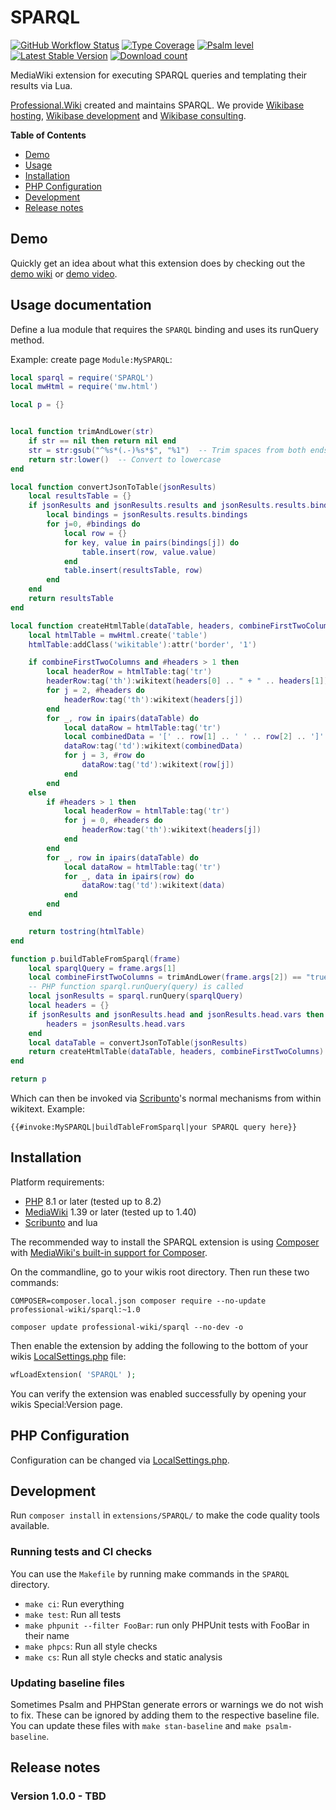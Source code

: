 # SPARQL

[![GitHub Workflow Status](https://img.shields.io/github/actions/workflow/status/ProfessionalWiki/SPARQL/ci.yml?branch=master)](https://github.com/ProfessionalWiki/SPARQL/actions?query=workflow%3ACI)
[![Type Coverage](https://shepherd.dev/github/ProfessionalWiki/SPARQL/coverage.svg)](https://shepherd.dev/github/ProfessionalWiki/SPARQL)
[![Psalm level](https://shepherd.dev/github/ProfessionalWiki/SPARQL/level.svg)](psalm.xml)
[![Latest Stable Version](https://poser.pugx.org/professional-wiki/sparql/version.png)](https://packagist.org/packages/professional-wiki/sparql)
[![Download count](https://poser.pugx.org/professional-wiki/sparql/d/total.png)](https://packagist.org/packages/professional-wiki/sparql)

MediaWiki extension for executing SPARQL queries and templating their results via Lua.

[Professional.Wiki] created and maintains SPARQL. We provide [Wikibase hosting], [Wikibase development]
and [Wikibase consulting].

**Table of Contents**

- [Demo](#demo)
- [Usage](#usage)
- [Installation](#installation)
- [PHP Configuration](#php-configuration)
- [Development](#development)
- [Release notes](#release-notes)

## Demo

Quickly get an idea about what this extension does by checking out the [demo wiki] or [demo video].

## Usage documentation

Define a lua module that requires the `SPARQL` binding and uses its runQuery method.

Example: create page `Module:MySPARQL`:

```lua
local sparql = require('SPARQL')
local mwHtml = require('mw.html')

local p = {}


local function trimAndLower(str)
    if str == nil then return nil end
    str = str:gsub("^%s*(.-)%s*$", "%1")  -- Trim spaces from both ends
    return str:lower()  -- Convert to lowercase
end

local function convertJsonToTable(jsonResults)
    local resultsTable = {}
    if jsonResults and jsonResults.results and jsonResults.results.bindings then
        local bindings = jsonResults.results.bindings
        for j=0, #bindings do
            local row = {}
            for key, value in pairs(bindings[j]) do
                table.insert(row, value.value)
            end
            table.insert(resultsTable, row)
        end
    end
    return resultsTable
end

local function createHtmlTable(dataTable, headers, combineFirstTwoColumns)
    local htmlTable = mwHtml.create('table')
    htmlTable:addClass('wikitable'):attr('border', '1')

    if combineFirstTwoColumns and #headers > 1 then
        local headerRow = htmlTable:tag('tr')
        headerRow:tag('th'):wikitext(headers[0] .. " + " .. headers[1])
        for j = 2, #headers do
            headerRow:tag('th'):wikitext(headers[j])
        end
        for _, row in ipairs(dataTable) do
            local dataRow = htmlTable:tag('tr')
            local combinedData = '[' .. row[1] .. ' ' .. row[2] .. ']'
            dataRow:tag('td'):wikitext(combinedData)
            for j = 3, #row do
                dataRow:tag('td'):wikitext(row[j])
            end
        end
    else
        if #headers > 1 then
            local headerRow = htmlTable:tag('tr')
            for j = 0, #headers do
                headerRow:tag('th'):wikitext(headers[j])
            end
        end
        for _, row in ipairs(dataTable) do
            local dataRow = htmlTable:tag('tr')
            for _, data in ipairs(row) do
                dataRow:tag('td'):wikitext(data)
            end
        end
    end

    return tostring(htmlTable)
end

function p.buildTableFromSparql(frame)
    local sparqlQuery = frame.args[1]
    local combineFirstTwoColumns = trimAndLower(frame.args[2]) == "true"
    -- PHP function sparql.runQuery(query) is called
    local jsonResults = sparql.runQuery(sparqlQuery)
    local headers = {}
    if jsonResults and jsonResults.head and jsonResults.head.vars then
        headers = jsonResults.head.vars
    end
    local dataTable = convertJsonToTable(jsonResults)
    return createHtmlTable(dataTable, headers, combineFirstTwoColumns)
end

return p

```

Which can then be invoked via [Scribunto]'s normal mechanisms from within wikitext. Example:

`{{#invoke:MySPARQL|buildTableFromSparql|your SPARQL query here}}`

## Installation

Platform requirements:

* [PHP] 8.1 or later (tested up to 8.2)
* [MediaWiki] 1.39 or later (tested up to 1.40)
* [Scribunto] and lua

The recommended way to install the SPARQL extension is using [Composer] with
[MediaWiki's built-in support for Composer][Composer install].

On the commandline, go to your wikis root directory. Then run these two commands:

```shell script
COMPOSER=composer.local.json composer require --no-update professional-wiki/sparql:~1.0
```

```shell script
composer update professional-wiki/sparql --no-dev -o
```

Then enable the extension by adding the following to the bottom of your wikis [LocalSettings.php] file:

```php
wfLoadExtension( 'SPARQL' );
```

You can verify the extension was enabled successfully by opening your wikis Special:Version page.

## PHP Configuration

Configuration can be changed via [LocalSettings.php].

## Development

Run `composer install` in `extensions/SPARQL/` to make the code quality tools available.

### Running tests and CI checks

You can use the `Makefile` by running make commands in the `SPARQL` directory.

* `make ci`: Run everything
* `make test`: Run all tests
* `make phpunit --filter FooBar`: run only PHPUnit tests with FooBar in their name
* `make phpcs`: Run all style checks
* `make cs`: Run all style checks and static analysis

### Updating baseline files

Sometimes Psalm and PHPStan generate errors or warnings we do not wish to fix.
These can be ignored by adding them to the respective baseline file. You can update
these files with `make stan-baseline` and `make psalm-baseline`.

## Release notes

### Version 1.0.0 - TBD

[Professional.Wiki]: https://professional.wiki

[Wikibase]: https://wikibase.consulting/what-is-wikibase/

[Wikibase hosting]: https://professional.wiki/en/hosting/wikibase

[Wikibase development]: https://professional.wiki/en/wikibase-software-development

[Wikibase consulting]: https://wikibase.consulting/

[MediaWiki]: https://www.mediawiki.org

[PHP]: https://www.php.net

[Composer]: https://getcomposer.org

[Composer install]: https://professional.wiki/en/articles/installing-mediawiki-extensions-with-composer

[LocalSettings.php]: https://www.pro.wiki/help/mediawiki-localsettings-php-guide

[demo wiki]: https://sparql.wikibase.wiki/

[demo video]: https://www.youtube.com/watch?v=TODO

[Scribunto]: https://www.mediawiki.org/wiki/Extension:Scribunto
